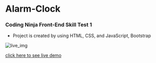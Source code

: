 # Alarm-Clock


### Coding Ninja Front-End Skill Test 1


- Project is created by using HTML, CSS, and JavaScript, Bootstrap


![live_img]()

[click here to see live demo]()